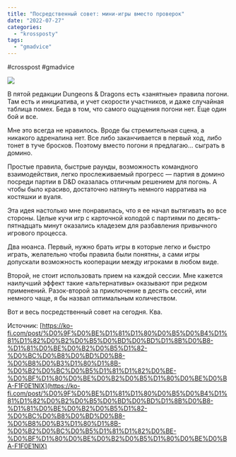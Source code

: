 ```yaml
---
title: "Посредственный совет: мини-игры вместо проверок"
date: "2022-07-27"
categories: 
  - "krossposty"
tags: 
  - "gmadvice"
---
```


#crosspost #gmadvice

![](https://cyborgsandmages.com/wp-content/uploads/2022/07/072722_1801_1.jpg)

В пятой редакции Dungeons & Dragons есть «занятные» правила погони. Там есть и инициатива, и учет скорости участников, и даже случайная таблица помех. Беда в том, что самого ощущения погони нет. Еще один бой и все. 

Мне это всегда не нравилось. Вроде бы стремительная сцена, а никакого адреналина нет. Все либо заканчивается в первый ход, либо тонет в туче бросков. Поэтому вместо погони я предлагаю… сыграть в домино. 

Простые правила, быстрые раунды, возможность командного взаимодействия, легко прослеживаемый прогресс — партия в домино посреди партии в D&D оказалась отличным решением для погонь. А чтобы было красиво, достаточно натянуть немного нарратива на костяшки и вуаля. 

Эта идея настолько мне понравилась, что я ее начал вытягивать во все стороны. Целые кучи игр с карточной колодой с партиями по десять-пятнадцать минут оказались кладезем для разбавления привычного игрового процесса. 

Два нюанса. Первый, нужно брать игры в которые легко и быстро играть, желательно чтобы правила были понятны, а сами игры допускали возможность кооперации между игроками в любом виде. 

Второй, не стоит использовать прием на каждой сессии. Мне кажется наилучший эффект такие «альтернативы» оказывают при редком применений. Разок-второй за приключение в десять сессий, или немного чаще, я бы назвал оптимальным количеством. 

Вот и весь посредственный совет на сегодня. Ква.

Источник: [https://ko-fi.com/post/%D0%9F%D0%BE%D1%81%D1%80%D0%B5%D0%B4%D1%81%D1%82%D0%B2%D0%B5%D0%BD%D0%BD%D1%8B%D0%B8-%D1%81%D0%BE%D0%B2%D0%B5%D1%82-%D0%BC%D0%B8%D0%BD%D0%B8-%D0%B8%D0%B3%D1%80%D1%8B-%D0%B2%D0%BC%D0%B5%D1%81%D1%82%D0%BE-%D0%BF%D1%80%D0%BE%D0%B2%D0%B5%D1%80%D0%BE%D0%BA-F1F0E1NIX](https://ko-fi.com/post/%D0%9F%D0%BE%D1%81%D1%80%D0%B5%D0%B4%D1%81%D1%82%D0%B2%D0%B5%D0%BD%D0%BD%D1%8B%D0%B8-%D1%81%D0%BE%D0%B2%D0%B5%D1%82-%D0%BC%D0%B8%D0%BD%D0%B8-%D0%B8%D0%B3%D1%80%D1%8B-%D0%B2%D0%BC%D0%B5%D1%81%D1%82%D0%BE-%D0%BF%D1%80%D0%BE%D0%B2%D0%B5%D1%80%D0%BE%D0%BA-F1F0E1NIX)
